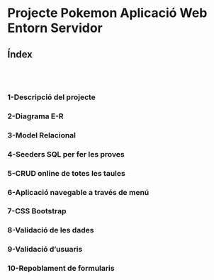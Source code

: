 # Projecte Pokemon Aplicació Web Entorn Servidor

## Índex
<br><br>
### 1-Descripció del projecte<br>
### 2-Diagrama E-R<br>
### 3-Model Relacional<br>
### 4-Seeders SQL per fer les proves<br>
### 5-CRUD online de totes les taules<br>
### 6-Aplicació navegable a través de menú<br>
### 7-CSS Bootstrap<br>
### 8-Validació de les dades <br>
### 9-Validació d’usuaris<br>
### 10-Repoblament de formularis<br><br>


